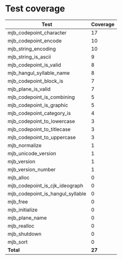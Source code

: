 # Test coverage

| Test                             | Coverage |
| -------------------------------- | -------- |
| mjb_codepoint_character          | 17       |
| mjb_codepoint_encode             | 10       |
| mjb_string_encoding              | 10       |
| mjb_string_is_ascii              | 9        |
| mjb_codepoint_is_valid           | 8        |
| mjb_hangul_syllable_name         | 8        |
| mjb_codepoint_block_is           | 7        |
| mjb_plane_is_valid               | 7        |
| mjb_codepoint_is_combining       | 5        |
| mjb_codepoint_is_graphic         | 5        |
| mjb_codepoint_category_is        | 4        |
| mjb_codepoint_to_lowercase       | 3        |
| mjb_codepoint_to_titlecase       | 3        |
| mjb_codepoint_to_uppercase       | 3        |
| mjb_normalize                    | 1        |
| mjb_unicode_version              | 1        |
| mjb_version                      | 1        |
| mjb_version_number               | 1        |
| mjb_alloc                        | 0        |
| mjb_codepoint_is_cjk_ideograph   | 0        |
| mjb_codepoint_is_hangul_syllable | 0        |
| mjb_free                         | 0        |
| mjb_initialize                   | 0        |
| mjb_plane_name                   | 0        |
| mjb_realloc                      | 0        |
| mjb_shutdown                     | 0        |
| mjb_sort                         | 0        |
| **Total**                        | **27**   |
